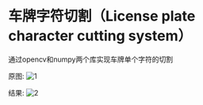 # 车牌字符切割（License plate character cutting system）
通过opencv和numpy两个库实现车牌单个字符的切割

原图:
![1](https://github.com/user-attachments/assets/9cba6305-7c0d-4ae2-bfd9-053dfc7adf75)

结果:
![2](https://github.com/user-attachments/assets/630d1248-ee1a-4116-837c-8c905b73e551)
